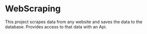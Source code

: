 # WebScraping
This project scrapes data from any website and saves the data to the database.  Provides access to that data with an Api.
